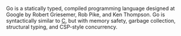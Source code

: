 Go is a statically typed, compiled programming language designed at Google by Robert Griesemer, Rob Pike, and Ken Thompson. Go is syntactically similar to [C](/wiki/C), but with memory safety, garbage collection, structural typing, and CSP-style concurrency.